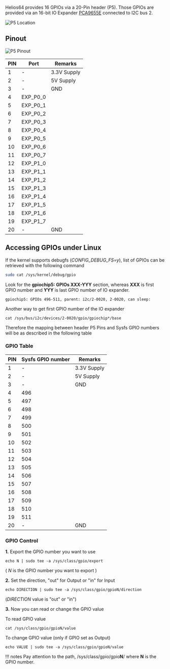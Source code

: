 Helios64 provides 16 GPIOs via a 20-Pin header (P5). Those GPIOs are provided via an 16-bit IO Expander [PCA9655E](http://www.onsemi.com/PowerSolutions/product.do?id=PCA9655E) connected to I2C bus 2.

![P5 Location](/helios64/img/gpio/gpio.jpg)

## Pinout

![P5 Pinout](/helios64/img/gpio/gpio_pinout.jpg)

| PIN | Port | Remarks |
|-----|------|-------------|
| 1   | - | 3.3V Supply |
| 2   | - | 5V Supply |
| 3   | - | GND |
| 4   | EXP_P0_0 | |
| 5   | EXP_P0_1 | |
| 6   | EXP_P0_2 | |
| 7   | EXP_P0_3 | |
| 8   | EXP_P0_4 | |
| 9   | EXP_P0_5 | |
| 10  | EXP_P0_6 | |
| 11  | EXP_P0_7 | |
| 12  | EXP_P1_0 | |
| 13  | EXP_P1_1 | |
| 14  | EXP_P1_2 | |
| 15  | EXP_P1_3 | |
| 16  | EXP_P1_4 | |
| 17  | EXP_P1_5 | |
| 18  | EXP_P1_6 | |
| 19  | EXP_P1_7 | |
| 20  | - | GND |

## Accessing GPIOs under Linux

If the kernel supports debugfs (*CONFIG_DEBUG_FS=y*), list of GPIOs can be retrieved with the following command

```bash
sudo cat /sys/kernel/debug/gpio
```

Look for the **gpiochip5: GPIOs XXX-YYY** section, whereas **XXX** is first GPIO number and **YYY** is last GPIO number of IO expander.

```
gpiochip5: GPIOs 496-511, parent: i2c/2-0020, 2-0020, can sleep:   
```

Another way to get first GPIO number of the IO expander

```
cat /sys/bus/i2c/devices/2-0020/gpio/gpiochip*/base
```

Therefore the mapping between header P5 Pins and Sysfs GPIO numbers will be as described in the following table

### GPIO Table

| PIN | Sysfs GPIO number | Remarks |
|-----|------|-------------|
| 1   | - | 3.3V Supply |
| 2   | - | 5V Supply |
| 3   | - | GND |
| 4   | 496 | |
| 5   | 497 | |
| 6   | 498 | |
| 7   | 499 | |
| 8   | 500 | |
| 9   | 501 | |
| 10  | 502 | |
| 11  | 503 | |
| 12  | 504 | |
| 13  | 505 | |
| 14  | 506 | |
| 15  | 507 | |
| 16  | 508 | |
| 17  | 509 | |
| 18  | 510 | |
| 19  | 511 | |
| 20  | - | GND |

### GPIO Control

**1.** Export the GPIO number you want to use

```
echo N | sudo tee -a /sys/class/gpio/export
```

( *N* is the GPIO number you want to export )

**2.** Set the direction, "out" for Output or "in" for Input

```
echo DIRECTION | sudo tee -a /sys/class/gpio/gpioN/direction
```

(*DIRECTION* value is "out" or "in")

**3.** Now you can read or change the GPIO value

To read GPIO value

```
cat /sys/class/gpio/gpioN/value
```

To change GPIO value (only if GPIO set as Output)

```
echo VALUE | sudo tee -a /sys/class/gpio/gpioN/value
```

!!! notes
    Pay attention to the path, /sys/class/gpio/gpio**N**/ where **N** is the GPIO number.
